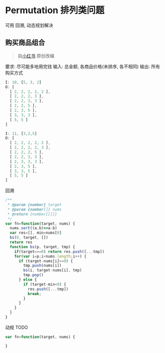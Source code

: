 # Permutation 排列类问题
可用 回溯, 动态规划解决

## 购买商品组合
> 自[小红书](https://www.coordinate.wang/index.php/archives/2592/#directory0097503885018403121) 原创改编

要求: 尽可能多地用完钱
输入: 总金额, 各商品价格(未排序, 各不相同)
输出: 所有购买方式

```js
I: 10, [5, 3, 2]
O: [
  [ 2, 2, 2, 2, 2 ],
  [ 2, 2, 2, 3 ],
  [ 2, 2, 3, 3 ],
  [ 2, 2, 5 ],
  [ 2, 3, 5 ],
  [ 3, 3, 3 ],
  [ 5, 5 ]
]

I: 11, [3,2,5]
O: [
  [ 2, 2, 2, 2, 2 ],
  [ 2, 2, 2, 2, 3 ],
  [ 2, 2, 2, 5 ],
  [ 2, 2, 3, 3 ],
  [ 2, 3, 3, 3 ],
  [ 2, 3, 5 ],
  [ 3, 3, 5 ],
  [ 5, 5 ]
]
```
回溯
```js
/**
 * @param {number} target
 * @param {number[]} nums
 * @return {number[[]]}
 */
var fn=function(target, nums) {
  nums.sort((a,b)=>a-b)
  var res=[], min=nums[0]
  bs(0, target, [])
  return res
  function bs(p, target, tmp) {
    if(target===0) return res.push([...tmp])
    for(var i=p;i<nums.length;i++) {
      if (target-nums[i]>=0) {
        tmp.push(nums[i])
        bs(i, target-nums[i], tmp)
        tmp.pop()
      } else {
        if (target-min<0) {
          res.push([...tmp])
          break;
        }
      }
    }
  }
}
```
动规 TODO
```js
var fn=function(target, nums) {

}
```
